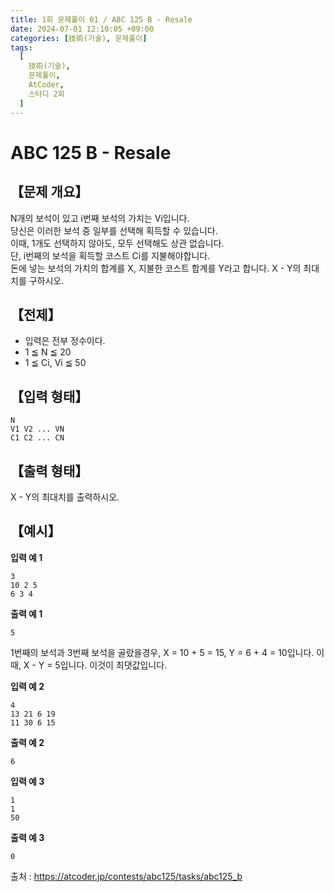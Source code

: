```yaml
---
title: 1회 문제풀이 01 / ABC 125 B - Resale
date: 2024-07-01 12:10:05 +09:00
categories: [技術(기술), 문제풀이]
tags:
  [
    技術(기술),
    문제풀이,
    AtCoder,
    스터디 2회
  ]
---
```

# ABC 125 B - Resale
## 【문제 개요】
N개의 보석이 있고 i번째 보석의 가치는 Vi입니다.<br>
당신은 이러한 보석 중 일부를 선택해 획득할 수 있습니다.<br>
이때, 1개도 선택하지 않아도, 모두 선택해도 상관 없습니다.<br>
단, i번째의 보석을 획득할 코스트 Ci를 지불해야합니다.<br>
돈에 넣는 보석의 가치의 합계를 X, 지불한 코스트 합계를 Y라고 합니다. X - Y의 최대치를 구하시오.

## 【전제】
- 입력은 전부 정수이다.
- 1 ≦ N ≦ 20
- 1 ≦ Ci, Vi ≦ 50

## 【입력 형태】
```
N
V1 V2 ... VN
C1 C2 ... CN
```

## 【출력 형태】
X - Y의 최대치를 출력하시오.

## 【예시】

**입력 예 1**

```
3
10 2 5
6 3 4
```

**출력 예 1**

```
5
```
1번째의 보석과 3번째 보석을 골랐을경우, X = 10 + 5 = 15, Y = 6 + 4 = 10입니다. 이때, X - Y = 5입니다. 이것이 최댓값입니다.

**입력 예 2**

```
4
13 21 6 19
11 30 6 15
```

**출력 예 2**

```
6
```

**입력 예 3**

```
1
1
50
```

**출력 예 3**

```
0
```

출처 : <a href="https://atcoder.jp/contests/abc125/tasks/abc125_b">https://atcoder.jp/contests/abc125/tasks/abc125_b</a> 